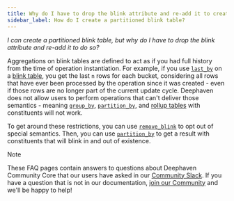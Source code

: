```yaml
---
title: Why do I have to drop the blink attribute and re-add it to create a partitioned blink table?
sidebar_label: How do I create a partitioned blink table?
---
```


<em>I can create a partitioned blink table, but why do I have to drop the blink attribute and re-add it to do so?</em>

<p></p>

Aggregations on blink tables are defined to act as if you had full history from the time of operation instantiation. For example, if you use [`last_by`](../table-operations/group-and-aggregate/lastBy.md) on a [blink table](../../conceptual/table-types.md#specialization-3-blink), you get the last `n` rows for each bucket, considering all rows that have ever been processed by the operation since it was created - even if those rows are no longer part of the current update cycle. Deephaven does not allow users to perform operations that can't deliver those semantics - meaning [`group_by`](../table-operations/group-and-aggregate/groupBy.md), [`partition_by`](../table-operations/group-and-aggregate/partitionBy.md), and [rollup tables](../table-operations/create/rollup.md) with constituents will not work.

To get around these restrictions, you can use [`remove_blink`](../table-operations/create/remove-blink.md) to opt out of special semantics. Then, you can use [`partition_by`](../table-operations/group-and-aggregate/partitionBy.md) to get a result with constituents that will blink in and out of existence.

> [!NOTE]
> These FAQ pages contain answers to questions about Deephaven Community Core that our users have asked in our [Community Slack](/slack). If you have a question that is not in our documentation, [join our Community](/slack) and we'll be happy to help!
